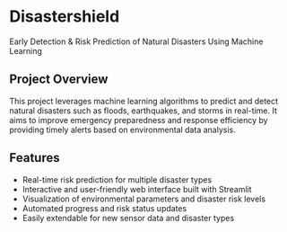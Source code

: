 # Disastershield
Early Detection & Risk Prediction of Natural Disasters Using Machine Learning

## Project Overview

This project leverages machine learning algorithms to predict and detect natural disasters such as floods, earthquakes, and storms in real-time. It aims to improve emergency preparedness and response efficiency by providing timely alerts based on environmental data analysis.

## Features

- Real-time risk prediction for multiple disaster types
- Interactive and user-friendly web interface built with Streamlit
- Visualization of environmental parameters and disaster risk levels
- Automated progress and risk status updates
- Easily extendable for new sensor data and disaster types

